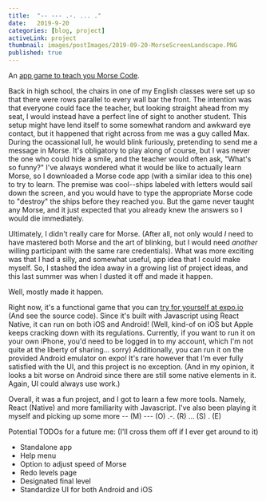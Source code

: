 ```yaml
---
title:  "-- --- .-. ... ."
date:   2019-9-20
categories: [blog, project]
activeLink: project
thumbnail: images/postImages/2019-09-20-MorseScreenLandscape.PNG
published: true
---
```



An [app game to teach you Morse Code](https://expo.io/@artliu/learn-morse).

Back in high school, the chairs in one of my English classes were set up so that there were rows parallel to every wall bar the front. The intention was that everyone could face the teacher, but looking straight ahead from my seat, I would instead have a perfect line of sight to another student. This setup might have lend itself to some somewhat random and awkward eye contact, but it happened that right across from me was a guy called Max. During the ocassional lull, he would blink furiously, pretending to send me a message in Morse. It's obligatory to play along of course, but I was never the one who could hide a smile, and the teacher would often ask, "What's so funny?" I've always wondered what it would be like to actually learn Morse, so I downloaded a Morse code app (with a similar idea to this one) to try to learn. The premise was cool--ships labeled with letters would sail down the screen, and you would have to type the appropriate Morse code to "destroy" the ships before they reached you. But the game never taught any Morse, and it just expected that you already knew the answers so I would die immediately.

Ultimately, I didn't really care for Morse. (After all, not only would _I_ need to have mastered both Morse and the art of blinking, but I would need _another_ willing participant with the same rare credentials). What was more exciting was that I had a silly, and somewhat useful, app idea that I could make myself. So, I stashed the idea away in a growing list of project ideas, and this last summer was when I dusted it off and made it happen.

Well, mostly made it happen.

Right now, it's a functional game that you can [try for yourself at expo.io](https://expo.io/@artliu/learn-morse) (And see the source code). Since it's built with Javascript using React Native, it can run on both iOS and Android! (Well, kind-of on iOS but Apple keeps cracking down with its regulations. Currently, if you want to run it on your own iPhone, you'd need to be logged in to my account, which I'm not quite at the liberty of sharing... sorry) Additionally, you can run it on the provided Android emulator on expo! It's rare however that I'm ever fully satisfied with the UI, and this project is no exception. (And in my opinion, it looks a bit worse on Android since there are still some native elements in it. Again, UI could always use work.)

Overall, it was a fun project, and I got to learn a few more tools. Namely, React (Native) and more familiarity with Javascript. I've also been playing it myself and picking up some more -- (M) --- (O) .-. (R) ... (S) . (E)


Potential TODOs for a future me: (I'll cross them off if I ever get around to it)
* Standalone app
* Help menu
* Option to adjust speed of Morse
* Redo levels page
* Designated final level
* Standardize UI for both Android and iOS